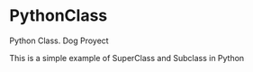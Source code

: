 # PythonClass
Python Class. Dog Proyect

This is a simple example of SuperClass and Subclass in Python
